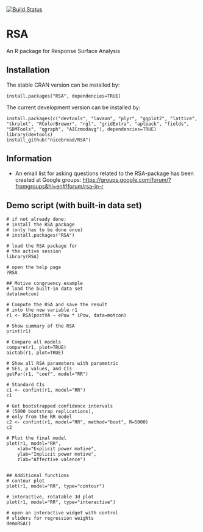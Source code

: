 [![Build Status](https://travis-ci.org/nicebread/RSA.svg?branch=master)](https://travis-ci.org/nicebread/RSA)


RSA
===

An R package for Response Surface Analysis

## Installation
The stable CRAN version can be installed by:

    install.packages("RSA", dependencies=TRUE)

The current development version can be installed by:

	install.packages(c("devtools", "lavaan", "plyr", "ggplot2", "lattice", "tkrplot", "RColorBrewer", "rgl", "gridExtra", "aplpack", "fields", "SDMTools", "qgraph", "AICcmodavg"), dependencies=TRUE)
    library(devtools)
    install_github("nicebread/RSA")

	
## Information

* An email list for asking questions related to the RSA-package has been created at Google groups: https://groups.google.com/forum/?fromgroups&hl=en#!forum/rsa-in-r


## Demo script (with built-in data set)
    
    # if not already done: 
    # install the RSA package
    # (only has to be done once)
    # install.packages("RSA")
    
    # load the RSA package for
    # the active session
    library(RSA)
    
    # open the help page
    ?RSA
    
    ## Motive congruency example
    # load the built-in data set
    data(motcon)
    
    # Compute the RSA and save the result
    # into the new variable r1
    r1 <- RSA(postVA ~ ePow * iPow, data=motcon)
    
    # Show summary of the RSA
    print(r1)
    
    # Compare all models
    compare(r1, plot=TRUE)
	aictab(r1, plot=TRUE)
    
    # Show all RSA parameters with parametric
    # SEs, p values, and CIs
    getPar(r1, "coef", model="RR")
    
    # Standard CIs
    c1 <- confint(r1, model="RR")
    c1
    
    # Get bootstrapped confidence intervals
    # (5000 bootstrap replications), 
    # only from the RR model
    c2 <- confint(r1, model="RR", method="boot", R=5000)
    c2
    
    # Plot the final model
    plot(r1, model="RR", 
    	xlab="Explicit power motive",
        ylab="Implicit power motive",
        zlab="Affective valence")
          
    
    ## Additional functions
    # contour plot
    plot(r1, model="RR", type="contour")
    
    # interactive, rotatable 3d plot
    plot(r1, model="RR", type="interactive")
    
    # open an interactive widget with control
    # sliders for regression weights
    demoRSA()
